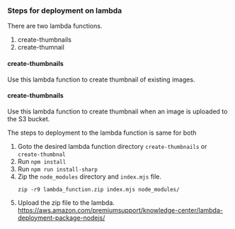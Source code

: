### Steps for deployment on lambda

There are two lambda functions.

1. create-thumbnails
2. create-thumnail

#### create-thumbnails

Use this lambda function to create thumbnail of existing images.

#### create-thumbnails

Use this lambda function to create thumbnail when an image is uploaded to the S3 bucket.

The steps to deployment to the lambda function is same for both

1. Goto the desired lambda function directory `create-thumbnails` or `create-thumbnal`
2. Run `npm install`
3. Run `npm run install-sharp`
4. Zip the `node_modules` directory and `index.mjs` file.
   ```
   zip -r9 lambda_function.zip index.mjs node_modules/
   ```
5. Upload the zip file to the lambda.
   https://aws.amazon.com/premiumsupport/knowledge-center/lambda-deployment-package-nodejs/
